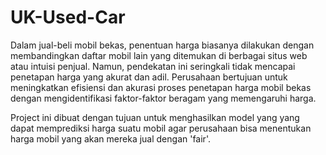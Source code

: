 # UK-Used-Car
Dalam jual-beli mobil bekas, penentuan harga biasanya dilakukan dengan membandingkan daftar mobil lain yang ditemukan di berbagai situs web atau intuisi penjual. Namun, pendekatan ini seringkali tidak mencapai penetapan harga yang akurat dan adil. Perusahaan bertujuan untuk meningkatkan efisiensi dan akurasi proses penetapan harga mobil bekas dengan mengidentifikasi faktor-faktor beragam yang memengaruhi harga.

Project ini dibuat dengan tujuan untuk menghasilkan model yang yang dapat memprediksi harga suatu mobil agar perusahaan bisa menentukan harga mobil yang akan mereka jual dengan 'fair'.
